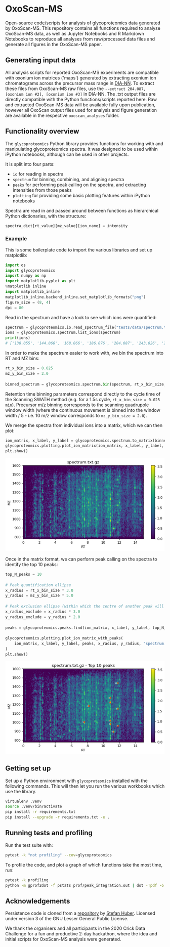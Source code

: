 # OxoScan-MS

Open-source code/scripts for analysis of glycoproteomics data generated by OxoScan-MS. This repository contains all functions required to analyse OxoScan-MS data, as well as Jupyter Notebooks and R Markdown Notebooks to reproduce all analyses from raw/processed data files and generate all figures in the OxoScan-MS paper.

## Generating input data

All analysis scripts for reported OxoScan-MS experiments are compatible with oxonium ion matrices ('maps') generated by extracting oxonium ion chromatograms across the precursor mass range in [DIA-NN](https://github.com/vdemichev/DiaNN). To extract these files from OxoScan-MS raw files, use the `--extract 204.087, [oxonium ion #2], [oxonium ion #3]` in DIA-NN. The .txt output files are directly compatible with the Python functions/scripts reported here. Raw and extracted OxoScan-MS data will be available fully upon publication, however all OxoScan output files used for analysis and figure generation are available in the respective `oxoscan_analyses` folder. 


## Functionality overview

The `glycoproteomics` Python library provides functions for working with and manipulating glycoproteomics spectra.
It was designed to be used within iPython notebooks, although can be used in other projects.

It is split into four parts:

- `io` for reading in spectra
- `spectrum` for binning, combining, and aligning spectra
- `peaks` for performing peak calling on the spectra, and extracting intensities from those peaks
- `plotting` for providing some basic plotting features within iPython notebooks

Spectra are read in and passed around between functions as hierarchical Python dictionaries, with the structure:

```python
spectra_dict[rt_value][mz_value][ion_name] = intensity
```

### Example

This is some boilerplate code to import the various libraries and set up matplotlib:

```python
import os
import glycoproteomics
import numpy as np
import matplotlib.pyplot as plt
%matplotlib inline
import matplotlib_inline
matplotlib_inline.backend_inline.set_matplotlib_formats("png")
figure_size = (8, 4)
dpi = 80
```

Read in the spectrum and have a look to see which ions were quantified:

```python
spectrum = glycoproteomics.io.read_spectrum_file("tests/data/spectrum.txt.gz")
ions = glycoproteomics.spectrum.list_ions(spectrum)
print(ions)
# ['138.055', '144.066', '168.066', '186.076', '204.087', '243.026', '274.092', '292.103', '308.098', '366.139', '405.079', '485.046', '512.197', '657.235']
```

In order to make the spectrum easier to work with, we bin the spectrum into RT and MZ bins: 

```python
rt_x_bin_size = 0.025
mz_y_bin_size = 2.0

binned_spectrum = glycoproteomics.spectrum.bin(spectrum, rt_x_bin_size, mz_y_bin_size, np.mean)
```

Retention time binning parameters correspond directly to the cycle time of the Scanning SWATH method (e.g. for a 1.5s cycle, `rt_x_bin_size = 0.025 min`). Precursor m/z binning corresponds to the scanning quadrupole window width (where the continuous movement is binned into the window width / 5 - i.e. 10 m/z window corresponds to `mz_y_bin_size = 2.0`).

We merge the spectra from individual ions into a matrix, which we can then plot:

```python
ion_matrix, x_label, y_label = glycoproteomics.spectrum.to_matrix(binned_spectrum, ions)
glycoproteomics.plotting.plot_ion_matrix(ion_matrix, x_label, y_label, "spectrum.txt.gz", figure_size, dpi)
plt.show()
```

![Spectrum](/readme_images/spectrum.png)

Once in the matrix format, we can perform peak calling on the spectra to identify the top 10 peaks:

```python
top_N_peaks = 10

# Peak quantification ellipse
x_radius = rt_x_bin_size * 3.0
y_radius = mz_y_bin_size * 5.0

# Peak exclusion ellipse (within which the centre of another peak will not be called)
x_radius_exclude = x_radius * 3.0
y_radius_exclude = y_radius * 2.0

peaks = glycoproteomics.peaks.find(ion_matrix, x_label, y_label, top_N_peaks, x_radius_exclude, x_radius_exclude)

glycoproteomics.plotting.plot_ion_matrix_with_peaks(
    ion_matrix, x_label, y_label, peaks, x_radius, y_radius, "spectrum.txt.gz - Top {} peaks".format(top_N_peaks), figure_size, dpi
)
plt.show()
```

![Spectrum with top 10 peaks](/readme_images/peaks.png)

## Getting set up

Set up a Python environment with `glycoproteomics` installed with the following commands.
This will then let you run the various workbooks which use the library.

```bash
virtualenv .venv
source .venv/bin/activate
pip install -r requirements.txt
pip install --upgrade -r requirements.txt -e .
```

## Running tests and profiling

Run the test suite with:

```bash
pytest -k "not profiling" --cov=glycoproteomics
```

To profile the code, and plot a graph of which functions take the most time, run:

```bash
pytest -k profiling
python -m gprof2dot -f pstats prof/peak_integration.out | dot -Tpdf -o prof/peak_integration.pdf
```

## Acknowledgements

Persistence code is cloned from a [repository](https://git.sthu.org/?p=persistence.git) by [Stefan Huber](https://www.sthu.org/code/codesnippets/imagepers.html). Licensed under version 3 of the GNU Lesser General Public License.

We thank the organisers and all participants in the 2020 Crick Data Challenge for a fun and productive 2-day hackathon, where the idea and initial scripts for OxoScan-MS analysis were generated.
